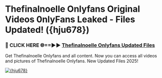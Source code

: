 # Thefinalnoelle Onlyfans Original Videos 0nlyFans Leaked - Files Updated! ({hju678})

<h3>🔴 CLICK HERE 🌐==►► <a href="https://tinyurl.com/ms9xzufz" rel="nofollow">Thefinalnoelle Onlyfans Updated Files</a></h3>

Get Thefinalnoelle Onlyfans and all content. Now you can access all videos and pictures of Thefinalnoelle Onlyfans. New Updated Files 2025!

[![{hju678}](https://i.imgur.com/PQ7UWWw.gif)](https://tinyurl.com/ms9xzufz)